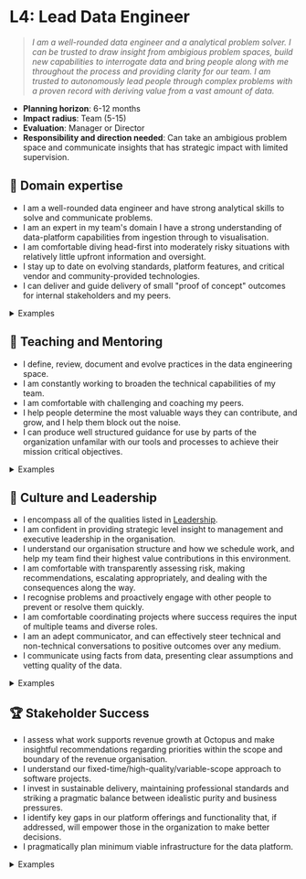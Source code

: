 # L4: Lead Data Engineer

> _I am a well-rounded data engineer and a analytical problem solver. I can be trusted to draw insight from ambigious problem spaces, build new capabilities to interrogate data and bring people along with me throughout the process and providing clarity for our team. I am trusted to autonomously lead people through complex problems with a proven record with deriving value from a vast amount of data._

- **Planning horizon**: 6-12 months
- **Impact radius**: Team (5-15)
- **Evaluation**: Manager or Director
- **Responsibility and direction needed**: Can take an ambigious problem space and communicate insights that has strategic impact with limited supervision.

## 🦉 Domain expertise

- I am a well-rounded data engineer and have strong analytical skills to solve and communicate problems.
- I am an expert in my team's domain I have a strong understanding of data-platform capabilities from ingestion through to visualisation.
- I am comfortable diving head-first into moderately risky situations with relatively little upfront information and oversight.
- I stay up to date on evolving standards, platform features, and critical vendor and community-provided technologies.
- I can deliver and guide delivery of small "proof of concept" outcomes for internal stakeholders and my peers.

<details>
<summary>Examples</summary>

- I performed analysis and communicated findings that drove strategic outcomes for the organisation.
- I successfully completed a large complex project with multiple components.
- I dived head-first into a new area of significant ambiguity or risk, led the investigation and worked towards resolved the issue.

</details>

## 🌱 Teaching and Mentoring

- I define, review, document and evolve practices in the data engineering space.
- I am constantly working to broaden the technical capabilities of my team.
- I am comfortable with challenging and coaching my peers.
- I help people determine the most valuable ways they can contribute, and grow, and I help them block out the noise.
- I can produce well structured guidance for use by parts of the organization unfamilar with our tools and processes to achieve their mission critical objectives.

<details>
<summary>Examples</summary>

- I shared my on-the-job learning and experiences with others so they can understand and be more effective in their own roles.
- I broke up a project in such a way that lined up appropriate challenges for each of my teammates that helped them grow.
- I had some difficult conversations with my teammates, challenging them directly while showing them my care for them personally.

</details>

## 🧭 Culture and Leadership

- I encompass all of the qualities listed in [Leadership](https://github.com/OctopusDeploy/People/blob/main/Leadership.md).
- I am confident in providing strategic level insight to management and executive leadership in the organisation.
- I understand our organisation structure and how we schedule work, and help my team find their highest value contributions in this environment.
- I am comfortable with transparently assessing risk, making recommendations, escalating appropriately, and dealing with the consequences along the way.
- I recognise problems and proactively engage with other people to prevent or resolve them quickly.
- I am comfortable coordinating projects where success requires the input of multiple teams and diverse roles.
- I am an adept communicator, and can effectively steer technical and non-technical conversations to positive outcomes over any medium.
- I communicate using facts from data, presenting clear assumptions and vetting quality of the data.

<details>
<summary>Examples</summary>

- I identified the work involved with delivering a pitch, broke it into tasks and managed the project to completion.
- I took ownership of my team's retrospective process, making sure everyone had a voice in how our team works and evolves together.
- I performed interviews for engineering candidates, providing detailed and useful feedback .
- I confidently pitched an idea, positively influencing and convincing people to take decisive action.
- I effectively steered technical and non-technical conversations to positive outcomes.
- I was typically the first to take responsibility for reducing waste in our process.
- I noticed a project was going to become blocked by another team, or take longer than expected, so I pulled together relevant stakeholders to propose an updated plan and reach a consensus.
- I reviewed an existing metric, provided context and any assumptions so it was clear what it actually meant.

</details>

## 🏆 Stakeholder Success

- I assess what work supports revenue growth at Octopus and make insightful recommendations regarding priorities within the scope and boundary of the revenue organisation.
- I understand our fixed-time/high-quality/variable-scope approach to software projects.
- I invest in sustainable delivery, maintaining professional standards and striking a pragmatic balance between idealistic purity and business pressures.
- I identify key gaps in our platform offerings and functionality that, if addressed, will empower those in the organization to make better decisions.
- I pragmatically plan minimum viable infrastructure for the data platform.

<details>
<summary>Examples</summary>

- I contributed to shaping a pitch, identified risks and appropriate scoping, that helped us ship value to stakeholders as soon as possible, and meet the team's objectives over one or more cycles.
- I was comfortable building a platform outcome based on the needs of multiple stakeholders.
- In delivering a pitch, I used the "scope hammer" judiciously, to maintain high quality while shipping as much value as possible to stakeholders within a cycle.

</details>

